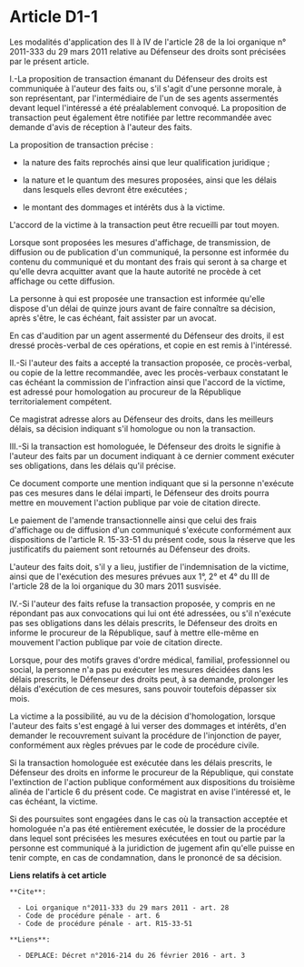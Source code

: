 # Article D1-1

Les modalités d'application des II à IV de l'article 28 de la loi organique n° 2011-333 du 29 mars 2011 relative au Défenseur
des droits sont précisées par le présent article. 

I.-La proposition de transaction émanant du Défenseur des droits est communiquée à l'auteur des faits ou, s'il s'agit d'une
personne morale, à son représentant, par l'intermédiaire de l'un de ses agents assermentés devant lequel l'intéressé a été
préalablement convoqué. La proposition de transaction peut également être notifiée par lettre recommandée avec demande d'avis
de réception à l'auteur des faits. 

La proposition de transaction précise :

- la nature des faits reprochés ainsi que leur qualification juridique ;

- la nature et le quantum des mesures proposées, ainsi que les délais dans lesquels elles devront être exécutées ;

- le montant des dommages et intérêts dus à la victime. 

L'accord de la victime à la transaction peut être recueilli par tout moyen. 

Lorsque sont proposées les mesures d'affichage, de transmission, de diffusion ou de publication d'un communiqué, la personne
est informée du contenu du communiqué et du montant des frais qui seront à sa charge et qu'elle devra acquitter avant que la
haute autorité ne procède à cet affichage ou cette diffusion. 

La personne à qui est proposée une transaction est informée qu'elle dispose d'un délai de quinze jours avant de faire
connaître sa décision, après s'être, le cas échéant, fait assister par un avocat. 

En cas d'audition par un agent assermenté du Défenseur des droits, il est dressé procès-verbal de ces opérations, et copie en
est remis à l'intéressé. 

II.-Si l'auteur des faits a accepté la transaction proposée, ce procès-verbal, ou copie de la lettre recommandée, avec les
procès-verbaux constatant le cas échéant la commission de l'infraction ainsi que l'accord de la victime, est adressé pour
homologation au procureur de la République territorialement compétent. 

Ce magistrat adresse alors au Défenseur des droits, dans les meilleurs délais, sa décision indiquant s'il homologue ou non la
transaction. 

III.-Si la transaction est homologuée, le Défenseur des droits le signifie à l'auteur des faits par un document indiquant à
ce dernier comment exécuter ses obligations, dans les délais qu'il précise. 

Ce document comporte une mention indiquant que si la personne n'exécute pas ces mesures dans le délai imparti, le Défenseur
des droits pourra mettre en mouvement l'action publique par voie de citation directe. 

Le paiement de l'amende transactionnelle ainsi que celui des frais d'affichage ou de diffusion d'un communiqué s'exécute
conformément aux dispositions de l'article R. 15-33-51 du présent code, sous la réserve que les justificatifs du paiement
sont retournés au Défenseur des droits. 

L'auteur des faits doit, s'il y a lieu, justifier de l'indemnisation de la victime, ainsi que de l'exécution des mesures
prévues aux 1°, 2° et 4° du III de l'article 28 de la loi organique du 30 mars 2011 susvisée. 

IV.-Si l'auteur des faits refuse la transaction proposée, y compris en ne répondant pas aux convocations qui lui ont été
adressées, ou s'il n'exécute pas ses obligations dans les délais prescrits, le Défenseur des droits en informe le procureur
de la République, sauf à mettre elle-même en mouvement l'action publique par voie de citation directe. 

Lorsque, pour des motifs graves d'ordre médical, familial, professionnel ou social, la personne n'a pas pu exécuter les
mesures décidées dans les délais prescrits, le Défenseur des droits peut, à sa demande, prolonger les délais d'exécution de
ces mesures, sans pouvoir toutefois dépasser six mois. 

La victime a la possibilité, au vu de la décision d'homologation, lorsque l'auteur des faits s'est engagé à lui verser des
dommages et intérêts, d'en demander le recouvrement suivant la procédure de l'injonction de payer, conformément aux règles
prévues par le code de procédure civile. 

Si la transaction homologuée est exécutée dans les délais prescrits, le Défenseur des droits en informe le procureur de la
République, qui constate l'extinction de l'action publique conformément aux dispositions du troisième alinéa de l'article 6
du présent code. Ce magistrat en avise l'intéressé et, le cas échéant, la victime. 

Si des poursuites sont engagées dans le cas où la transaction acceptée et homologuée n'a pas été entièrement exécutée, le
dossier de la procédure dans lequel sont précisées les mesures exécutées en tout ou partie par la personne est communiqué à
la juridiction de jugement afin qu'elle puisse en tenir compte, en cas de condamnation, dans le prononcé de sa décision.

**Liens relatifs à cet article**

	**Cite**:

	  - Loi organique n°2011-333 du 29 mars 2011 - art. 28
	  - Code de procédure pénale - art. 6
	  - Code de procédure pénale - art. R15-33-51

	**Liens**:

	  - DEPLACE: Décret n°2016-214 du 26 février 2016 - art. 3
